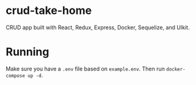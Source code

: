 # crud-take-home

CRUD app built with React, Redux, Express, Docker, Sequelize, and UIkit.

# Running

Make sure you have a `.env` file based on `example.env`. Then run `docker-compose up -d`.